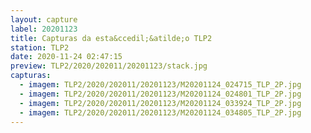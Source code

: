 ```yaml
---
layout: capture
label: 20201123
title: Capturas da esta&ccedil;&atilde;o TLP2
station: TLP2
date: 2020-11-24 02:47:15
preview: TLP2/2020/202011/20201123/stack.jpg
capturas:
  - imagem: TLP2/2020/202011/20201123/M20201124_024715_TLP_2P.jpg
  - imagem: TLP2/2020/202011/20201123/M20201124_024801_TLP_2P.jpg
  - imagem: TLP2/2020/202011/20201123/M20201124_033924_TLP_2P.jpg
  - imagem: TLP2/2020/202011/20201123/M20201124_034805_TLP_2P.jpg
---
```

